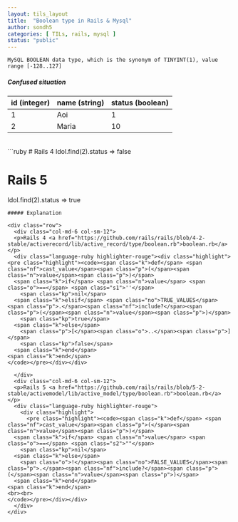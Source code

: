 ```yaml
---
layout: tils_layout
title:  "Boolean type in Rails & Mysql"
author: sondh5
categories: [ TILs, rails, mysql ]
status: "public"
---
```



`MySQL BOOLEAN data type, which is the synonym of TINYINT(1), value range [-128..127]`

##### Confused situation

| id (integer)        | name (string)           | status (boolean)  |
| ------------- |-------------| -----|
| 1      | Aoi | 1 |
| 2      | Maria      |   10 |

<br>
```ruby
# Rails 4
Idol.find(2).status
=> false

# Rails 5
Idol.find(2).status
=> true
```
##### Explanation

<div class="row">
  <div class="col-md-6 col-sm-12">
  <p>Rails 4 <a href="https://github.com/rails/rails/blob/4-2-stable/activerecord/lib/active_record/type/boolean.rb">boolean.rb</a></p>
  <div class="language-ruby highlighter-rouge"><div class="highlight"><pre class="highlight"><code><span class="k">def</span> <span class="nf">cast_value</span><span class="p">(</span><span class="n">value</span><span class="p">)</span>
  <span class="k">if</span> <span class="n">value</span> <span class="o">==</span> <span class="s1">''</span>
    <span class="kp">nil</span>
  <span class="k">elsif</span> <span class="no">TRUE_VALUES</span><span class="p">.</span><span class="nf">include?</span><span class="p">(</span><span class="n">value</span><span class="p">)</span>
    <span class="kp">true</span>
  <span class="k">else</span>
    <span class="p">[</span><span class="o">..</span><span class="p">]</span>
    <span class="kp">false</span>
  <span class="k">end</span>
<span class="k">end</span>
</code></pre></div></div>

  </div>
  <div class="col-md-6 col-sm-12">
  <p>Rails 5 <a href="https://github.com/rails/rails/blob/5-2-stable/activemodel/lib/active_model/type/boolean.rb">boolean.rb</a></p>
  <div class="language-ruby highlighter-rouge">
    <div class="highlight">
      <pre class="highlight"><code><span class="k">def</span> <span class="nf">cast_value</span><span class="p">(</span><span class="n">value</span><span class="p">)</span>
  <span class="k">if</span> <span class="n">value</span> <span class="o">==</span> <span class="s2">""</span>
    <span class="kp">nil</span>
  <span class="k">else</span>
    <span class="o">!</span><span class="no">FALSE_VALUES</span><span class="p">.</span><span class="nf">include?</span><span class="p">(</span><span class="n">value</span><span class="p">)</span>
  <span class="k">end</span>
<span class="k">end</span>
<br><br>
</code></pre></div></div>
  </div>
</div>
